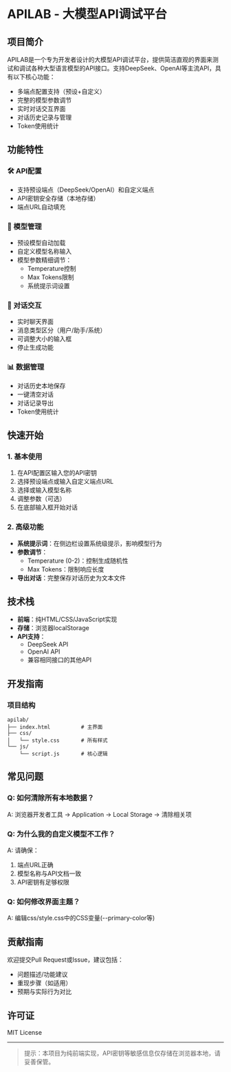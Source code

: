# APILAB - 大模型API调试平台



## 项目简介

APILAB是一个专为开发者设计的大模型API调试平台，提供简洁直观的界面来测试和调试各种大型语言模型的API接口。支持DeepSeek、OpenAI等主流API，具有以下核心功能：

- 多端点配置支持（预设+自定义）
- 完整的模型参数调节
- 实时对话交互界面
- 对话历史记录与管理
- Token使用统计

## 功能特性

### 🛠️ API配置
- 支持预设端点（DeepSeek/OpenAI）和自定义端点
- API密钥安全存储（本地存储）
- 端点URL自动填充

### 🤖 模型管理
- 预设模型自动加载
- 自定义模型名称输入
- 模型参数精细调节：
  - Temperature控制
  - Max Tokens限制
  - 系统提示词设置

### 💬 对话交互
- 实时聊天界面
- 消息类型区分（用户/助手/系统）
- 可调整大小的输入框
- 停止生成功能

### 📊 数据管理
- 对话历史本地保存
- 一键清空对话
- 对话记录导出
- Token使用统计

## 快速开始

### 1. 基本使用
1. 在API配置区输入您的API密钥
2. 选择预设端点或输入自定义端点URL
3. 选择或输入模型名称
4. 调整参数（可选）
5. 在底部输入框开始对话

### 2. 高级功能
- **系统提示词**：在侧边栏设置系统级提示，影响模型行为
- **参数调节**：
  - Temperature (0-2)：控制生成随机性
  - Max Tokens：限制响应长度
- **导出对话**：完整保存对话历史为文本文件

## 技术栈

- **前端**：纯HTML/CSS/JavaScript实现
- **存储**：浏览器localStorage
- **API支持**：
  - DeepSeek API
  - OpenAI API
  - 兼容相同接口的其他API

## 开发指南

### 项目结构
```
apilab/
├── index.html          # 主界面
├── css/
│   └── style.css       # 所有样式
└── js/
    └── script.js       # 核心逻辑
```


## 常见问题

### Q: 如何清除所有本地数据？
A: 浏览器开发者工具 → Application → Local Storage → 清除相关项

### Q: 为什么我的自定义模型不工作？
A: 请确保：
1. 端点URL正确
2. 模型名称与API文档一致
3. API密钥有足够权限

### Q: 如何修改界面主题？
A: 编辑css/style.css中的CSS变量(--primary-color等)

## 贡献指南

欢迎提交Pull Request或Issue，建议包括：
- 问题描述/功能建议
- 重现步骤（如适用）
- 预期与实际行为对比

## 许可证

MIT License

---

> 提示：本项目为纯前端实现，API密钥等敏感信息仅存储在浏览器本地，请妥善保管。
